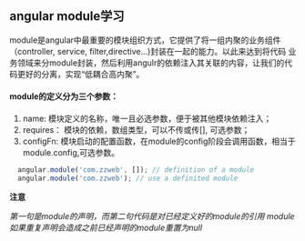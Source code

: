 ## angular module学习

module是angular中最重要的模块组织方式，它提供了将一组内聚的业务组件（controller, service, filter,directive...)封装在一起的能力。以此来达到将代码
业务领域来分module封装，然后利用angulr的依赖注入其关联的内容，让我们的代码更好的分离，实现“低耦合高内聚”。

#### module的定义分为三个参数：
1. name: 模块定义的名称，唯一且必选参数，便于被其他模块依赖注入；
2. requires： 模块的依赖，数组类型，可以不传或传[], 可选参数；
3. configFn: 模块启动的配置函数，在module的config阶段会调用函数，相当于module.config,可选参数。

```javascript
  angular.module('com.zzweb', []); // definition of a module
  angular.module('com.zzweb'); // use a definited module
```
**注意** 

*第一句是module的声明，而第二句代码是对已经定义好的module的引用*
*module如果重复声明会造成之前已经声明的module重置为null*







